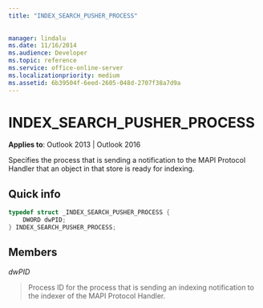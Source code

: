 ```yaml
---
title: "INDEX_SEARCH_PUSHER_PROCESS"
 
 
manager: lindalu
ms.date: 11/16/2014
ms.audience: Developer
ms.topic: reference
ms.service: office-online-server
ms.localizationpriority: medium
ms.assetid: 6b39504f-6eed-2605-048d-2707f38a7d9a
---
```


# INDEX_SEARCH_PUSHER_PROCESS

**Applies to**: Outlook 2013 | Outlook 2016
  
Specifies the process that is sending a notification to the MAPI Protocol Handler that an object in that store is ready for indexing.
  
## Quick info

```cpp
typedef struct _INDEX_SEARCH_PUSHER_PROCESS {  
    DWORD dwPID;  
} INDEX_SEARCH_PUSHER_PROCESS; 
```

## Members

 *dwPID*
  
> Process ID for the process that is sending an indexing notification to the indexer of the MAPI Protocol Handler.
